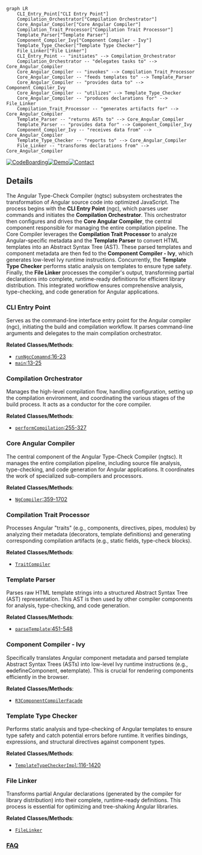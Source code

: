 ```mermaid
graph LR
    CLI_Entry_Point["CLI Entry Point"]
    Compilation_Orchestrator["Compilation Orchestrator"]
    Core_Angular_Compiler["Core Angular Compiler"]
    Compilation_Trait_Processor["Compilation Trait Processor"]
    Template_Parser["Template Parser"]
    Component_Compiler_Ivy["Component Compiler - Ivy"]
    Template_Type_Checker["Template Type Checker"]
    File_Linker["File Linker"]
    CLI_Entry_Point -- "initiates" --> Compilation_Orchestrator
    Compilation_Orchestrator -- "delegates tasks to" --> Core_Angular_Compiler
    Core_Angular_Compiler -- "invokes" --> Compilation_Trait_Processor
    Core_Angular_Compiler -- "feeds templates to" --> Template_Parser
    Core_Angular_Compiler -- "provides data to" --> Component_Compiler_Ivy
    Core_Angular_Compiler -- "utilizes" --> Template_Type_Checker
    Core_Angular_Compiler -- "produces declarations for" --> File_Linker
    Compilation_Trait_Processor -- "generates artifacts for" --> Core_Angular_Compiler
    Template_Parser -- "returns ASTs to" --> Core_Angular_Compiler
    Template_Parser -- "provides data for" --> Component_Compiler_Ivy
    Component_Compiler_Ivy -- "receives data from" --> Core_Angular_Compiler
    Template_Type_Checker -- "reports to" --> Core_Angular_Compiler
    File_Linker -- "transforms declarations from" --> Core_Angular_Compiler
```

[![CodeBoarding](https://img.shields.io/badge/Generated%20by-CodeBoarding-9cf?style=flat-square)](https://github.com/CodeBoarding/CodeBoarding)[![Demo](https://img.shields.io/badge/Try%20our-Demo-blue?style=flat-square)](https://www.codeboarding.org/demo)[![Contact](https://img.shields.io/badge/Contact%20us%20-%20contact@codeboarding.org-lightgrey?style=flat-square)](mailto:contact@codeboarding.org)

## Details

The Angular Type-Check Compiler (ngtsc) subsystem orchestrates the transformation of Angular source code into optimized JavaScript. The process begins with the **CLI Entry Point** (ngc), which parses user commands and initiates the **Compilation Orchestrator**. This orchestrator then configures and drives the **Core Angular Compiler**, the central component responsible for managing the entire compilation pipeline. The Core Compiler leverages the **Compilation Trait Processor** to analyze Angular-specific metadata and the **Template Parser** to convert HTML templates into an Abstract Syntax Tree (AST). These parsed templates and component metadata are then fed to the **Component Compiler - Ivy**, which generates low-level Ivy runtime instructions. Concurrently, the **Template Type Checker** performs static analysis on templates to ensure type safety. Finally, the **File Linker** processes the compiler's output, transforming partial declarations into complete, runtime-ready definitions for efficient library distribution. This integrated workflow ensures comprehensive analysis, type-checking, and code generation for Angular applications.

### CLI Entry Point
Serves as the command-line interface entry point for the Angular compiler (ngc), initiating the build and compilation workflow. It parses command-line arguments and delegates to the main compilation orchestrator.


**Related Classes/Methods**:

- <a href="https://github.com/angular/angular/blob/main/packages/compiler-cli/src/bin/ngc.ts#L16-L23" target="_blank" rel="noopener noreferrer">`runNgcComamnd`:16-23</a>
- <a href="https://github.com/angular/angular/blob/main/adev/shared-docs/pipeline/api-gen/manifest/index.mts#L13-L25" target="_blank" rel="noopener noreferrer">`main`:13-25</a>


### Compilation Orchestrator
Manages the high-level compilation flow, handling configuration, setting up the compilation environment, and coordinating the various stages of the build process. It acts as a conductor for the core compiler.


**Related Classes/Methods**:

- <a href="https://github.com/angular/angular/blob/main/packages/compiler-cli/src/perform_compile.ts#L255-L327" target="_blank" rel="noopener noreferrer">`performCompilation`:255-327</a>


### Core Angular Compiler
The central component of the Angular Type-Check Compiler (ngtsc). It manages the entire compilation pipeline, including source file analysis, type-checking, and code generation for Angular applications. It coordinates the work of specialized sub-compilers and processors.


**Related Classes/Methods**:

- <a href="https://github.com/angular/angular/blob/main/packages/compiler-cli/src/ngtsc/core/src/compiler.ts#L359-L1702" target="_blank" rel="noopener noreferrer">`NgCompiler`:359-1702</a>


### Compilation Trait Processor
Processes Angular "traits" (e.g., components, directives, pipes, modules) by analyzing their metadata (decorators, template definitions) and generating corresponding compilation artifacts (e.g., static fields, type-check blocks).


**Related Classes/Methods**:

- <a href="https://github.com/angular/angular/blob/main/packages/compiler-cli/src/ngtsc/core/src/compiler.ts" target="_blank" rel="noopener noreferrer">`TraitCompiler`</a>


### Template Parser
Parses raw HTML template strings into a structured Abstract Syntax Tree (AST) representation. This AST is then used by other compiler components for analysis, type-checking, and code generation.


**Related Classes/Methods**:

- <a href="https://github.com/angular/angular/blob/main/packages/compiler-cli/src/ngtsc/annotations/component/src/resources.ts#L451-L548" target="_blank" rel="noopener noreferrer">`parseTemplate`:451-548</a>


### Component Compiler - Ivy
Specifically translates Angular component metadata and parsed template Abstract Syntax Trees (ASTs) into low-level Ivy runtime instructions (e.g., ɵɵdefineComponent, ɵɵtemplate). This is crucial for rendering components efficiently in the browser.


**Related Classes/Methods**:

- <a href="https://github.com/angular/angular/blob/main/packages/compiler/src/render3/r3_factory.ts" target="_blank" rel="noopener noreferrer">`R3ComponentCompilerFacade`</a>


### Template Type Checker
Performs static analysis and type-checking of Angular templates to ensure type safety and catch potential errors before runtime. It verifies bindings, expressions, and structural directives against component types.


**Related Classes/Methods**:

- <a href="https://github.com/angular/angular/blob/main/packages/compiler-cli/src/ngtsc/typecheck/src/checker.ts#L116-L1420" target="_blank" rel="noopener noreferrer">`TemplateTypeCheckerImpl`:116-1420</a>


### File Linker
Transforms partial Angular declarations (generated by the compiler for library distribution) into their complete, runtime-ready definitions. This process is essential for optimizing and tree-shaking Angular libraries.


**Related Classes/Methods**:

- <a href="https://github.com/angular/angular/blob/main/packages/compiler-cli/linker/babel/src/es2015_linker_plugin.ts" target="_blank" rel="noopener noreferrer">`FileLinker`</a>




### [FAQ](https://github.com/CodeBoarding/GeneratedOnBoardings/tree/main?tab=readme-ov-file#faq)